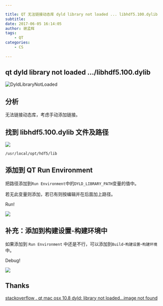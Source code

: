 ```yaml
---

title: QT 无法链接动态库 dyld library not loaded ... libhdf5.100.dylib
subtitle: 
date: 2017-06-05 16:14:05
author: 谢孟辉
tags:
	- QT
categories: 
	- CS
	
---
```


## qt dyld library not loaded .../libhdf5.100.dylib


![DyldLibraryNotLoaded](http://ojlsgreog.bkt.clouddn.com/DyldLibraryNotLoaded.png)

## 分析

无法链接动态库，考虑手动添加链接。

<!-- more -->

## 找到 libhdf5.100.dylib 文件及路径

![](http://ojlsgreog.bkt.clouddn.com/hdf5-lib-dylib.jpg)

	/usr/local/opt/hdf5/lib
	
## 添加到 QT Run Environment


把路径添加到`Run Environment`中的`DYLD_LIBRARY_PATH`变量的值中。

若无此变量则添加，若已有则按编辑并在后面加上路径。

Run!

![](http://ojlsgreog.bkt.clouddn.com/QTRunEnvironment.jpg)


## 补充：添加到构建设置-构建环境中

如果添加到 `Run Environment` 中还是不行，可以添加到`Build`-`构建设置`-`构建环境`中。

Debug!

![](http://ojlsgreog.bkt.clouddn.com/QtDebugEnvironment.jpg)

## Thanks

[stackoverflow . qt mac osx 10.8 dyld: library not loaded…image not found](http://stackoverflow.com/questions/13611740/qt-mac-osx-10-8-dyld-library-not-loaded-image-not-found)